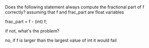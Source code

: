 Does the following statement always compute the fractional part of f correctly?
assuming that f and frac_part are float variables

frac_part = f - (int) f;

if not, what's the problem?

no, if f is larger than the largest value of int it would fail
